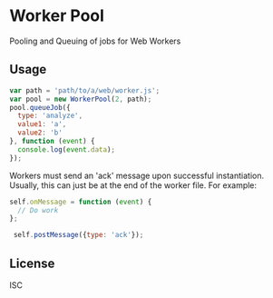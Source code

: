 # Worker Pool

Pooling and Queuing of jobs for Web Workers

## Usage

```javascript
var path = 'path/to/a/web/worker.js';
var pool = new WorkerPool(2, path);
pool.queueJob({
  type: 'analyze',
  value1: 'a',
  value2: 'b'
}, function (event) {
  console.log(event.data);
});
```

Workers must send an 'ack' message upon successful instantiation. Usually, this can just be
at the end of the worker file. For example:

```javascript
self.onMessage = function (event) {
  // Do work
};

 self.postMessage({type: 'ack'});
```

## License
ISC
